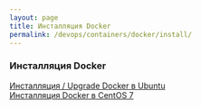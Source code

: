 ```yaml
---
layout: page
title: Инсталляция Docker
permalink: /devops/containers/docker/install/
---
```


### Инсталляция Docker

[Инсталляция / Upgrade Docker в Ubuntu](/devops/containers/docker/install/ubuntu/)  
[Инсталляция Docker в CentOS 7](/devops/containers/docker/install/centos/7/)  
